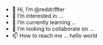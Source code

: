 - 👋 Hi, I’m @reddriffter
- 👀 I’m interested in ...
- 🌱 I’m currently learning ...
- 💞️ I’m looking to collaborate on ...
- 📫 How to reach me ...
hello world
<!---
reddriffter/reddriffter is a ✨ special ✨ repository because its `README.md` (this file) appears on your GitHub profile.
You can click the Preview link to take a look at your changes.
--->
